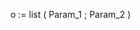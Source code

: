 ﻿<!----------------------------------------------------o := list ( Param_1 ; Param_2 ) -> Param_1 (Variant) -> Param_2 (Object) <- o (Object)-->o := list ( Param_1 ; Param_2 )